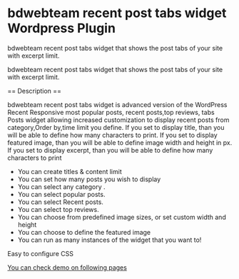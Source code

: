# bdwebteam recent post tabs widget Wordpress Plugin
bdwebteam recent post tabs widget that shows the post tabs of your site with excerpt limit.

bdwebteam recent post tabs widget that shows the post tabs of your site with excerpt limit.

== Description ==

bdwebteam recent post tabs widget is advanced version of the WordPress Recent Responsive most popular posts, recent posts,top reviews, tabs Posts  widget allowing increased customization to display recent posts from category,Order by,time limit you define.
If you set to display title, than you will be able to define how many characters to print.
If you set to display featured image, than you will be able to define image width and height in px.    
If you set to display excerpt, than you will be able to define how many characters to print 

* You can create titles & content limit
* You can set how many posts you wish to display  
* You can select any category .  
* You can select popular posts.
* You can select Recent posts.
* You can select top reviews.
* You can choose from predefined image sizes, or set custom width and height
* You can choose to define the featured image
* You can run as many instances of the widget that you want to!

Easy to configure CSS 

[You can check demo on following pages](http://plugin.bdwebteam.com/bdwebteam-recent-post-tabs-widget/)